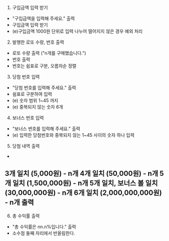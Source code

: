 1. 구입금액 입력 받기
- "구입급액을 입력해 주세요." 출력
- 구입금액 입력 받기
- (e)구입금액 1000원 단위로 입력 나누어 떨어지지 않은 경우 예외 처리

2. 발행한 로또 수량, 번호 출력
- 로또 수량 출력 ("n개를 구매했습니다.")
- 번호 출력 
- 번호는 쉼표로 구분, 오름차순 정렬

3. 당첨 번호 입력
- "당첨 번호를 입력해 주세요." 출력
- 쉼표로 구분하여 입력
- (e) 숫자 범위 1~45 까지
- (e) 중복되지 않는 숫자 6개 

4. 보너스 번호 입력
- "보너스 번호를 입력해 주세요." 출력
- (e) 입력한 당첨번호와 중복되지 않는 1~45 사이의 숫자 하나 입력

5. 당첨 내역 출력
- 
3개 일치 (5,000원) - n개
4개 일치 (50,000원) - n개
5개 일치 (1,500,000원) - n개
5개 일치, 보너스 볼 일치 (30,000,000원) - n개
6개 일치 (2,000,000,000원) - n개
출력
- 

6. 총 수익률 출력
- "총 수익률은 nn.n%입니다." 출력
- 소수점 둘째 자리에서 반올림한다.